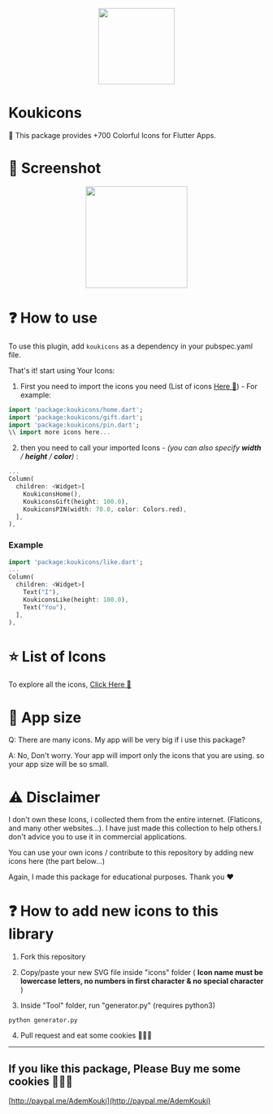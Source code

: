 <p align="center">
  <img width="150" src="https://i.imgur.com/9J994ci.png">
</p>

# Koukicons

🍪 This package provides +700 Colorful Icons for Flutter Apps.

# :iphone: Screenshot

<p align="center">
  <img width="200" src="https://i.imgur.com/JGPJKq3.png">
</p>

# :question: How to use

To use this plugin, add `koukicons` as a dependency in your pubspec.yaml file.

That's it! start using Your Icons:

1. First you need to import the icons you need (List of icons [Here 🍪](https://github.com/Ademking/koukicons_flutter/blob/master/ListIcons.md)) - For example:

```  dart
import 'package:koukicons/home.dart';
import 'package:koukicons/gift.dart';
import 'package:koukicons/pin.dart';
\\ import more icons here...
```

2. then you need to call your imported Icons - *(you can also specify **width** / **height** / **color**)* :

```  dart
...
Column(
  children: <Widget>[
    KoukiconsHome(),
    KoukiconsGift(height: 100.0),
    KoukiconsPIN(width: 70.0, color: Colors.red),
  ],
),
```

### Example

``` dart
import 'package:koukicons/like.dart';
...
Column(
  children: <Widget>[
    Text("I"),
    KoukiconsLike(height: 100.0),
    Text("You"),
  ],
),
```

# :star: List of Icons

To explore all the icons, [Click Here 🍪](https://github.com/Ademking/koukicons_flutter/blob/master/ListIcons.md)

# :pushpin: App size

Q: There are many icons. My app will be very big if i use this package?

A: No, Don't worry. Your app will import only the icons that you are using. so your app size will be so small.

# :warning: Disclaimer

I don't own these Icons, i collected them from the entire internet. (Flaticons, and many other websites...). I have just made this collection to help others.I don't advice you to use it in commercial applications.

You can use your own icons / contribute to this repository by adding new icons here (the part below...)

Again, I made this package for educational purposes. Thank you :heart:

# :question: How to add new icons to this library

1. Fork this repository

2. Copy/paste your new SVG file inside "icons" folder ( __Icon name must be lowercase letters, no numbers in first character & no special character__ )

3. Inside "Tool" folder, run "generator.py" (requires python3)

```
python generator.py
```

4. Pull request and eat some cookies 🍪🍪🍪 

-----

## If you like this package, Please Buy me some cookies 🍪🍪🍪
[http://paypal.me/AdemKouki](http://paypal.me/AdemKouki)
